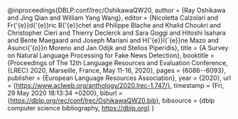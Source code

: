 @inproceedings{DBLP:conf/lrec/OshikawaQW20,
  author    = {Ray Oshikawa and
               Jing Qian and
               William Yang Wang},
  editor    = {Nicoletta Calzolari and
               Fr{\'{e}}d{\'{e}}ric B{\'{e}}chet and
               Philippe Blache and
               Khalid Choukri and
               Christopher Cieri and
               Thierry Declerck and
               Sara Goggi and
               Hitoshi Isahara and
               Bente Maegaard and
               Joseph Mariani and
               H{\'{e}}l{\`{e}}ne Mazo and
               Asunci{\'{o}}n Moreno and
               Jan Odijk and
               Stelios Piperidis},
  title     = {A Survey on Natural Language Processing for Fake News Detection},
  booktitle = {Proceedings of The 12th Language Resources and Evaluation Conference,
               {LREC} 2020, Marseille, France, May 11-16, 2020},
  pages     = {6086--6093},
  publisher = {European Language Resources Association},
  year      = {2020},
  url       = {https://www.aclweb.org/anthology/2020.lrec-1.747/},
  timestamp = {Fri, 29 May 2020 18:13:34 +0200},
  biburl    = {https://dblp.org/rec/conf/lrec/OshikawaQW20.bib},
  bibsource = {dblp computer science bibliography, https://dblp.org}
}